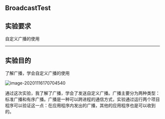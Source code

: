 ## BroadcastTest

## 实验要求

自定义广播的使用

------

## 实验目的

了解广播，学会自定义广播的使用



![image-20201116170704540](https://qiyewuan-1302629736.cos.ap-nanjing.myqcloud.com/img/image-20201116170704540.png)

通过这次实验，我了解了广播，学会了发送自定义广播。广播主要分为两种类型：标准广播和有序广播。广播是一种可以跨进程的通信方式，实验通过运行两个项目程序可以验证这一点：在应用程序内发出的广播，其他的应用程序也是可以收到的。